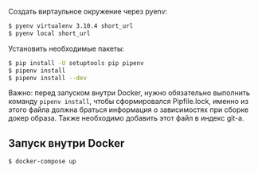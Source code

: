 
Создать виртаульное окружение через pyenv:

```bash
$ pyenv virtualenv 3.10.4 short_url
$ pyenv local short_url 
```
Установить необходимые пакеты:

```bash
$ pip install -U setuptools pip pipenv
$ pipenv install
$ pipenv install --dev
```

Важно: 
перед запуском внутри Docker, нужно обязательно выполнить команду `pipenv install`, 
чтобы сформировался Pipfile.lock, именно из этого файла должна браться информация о зависимостях при сборке докер образа. 
Также необходимо добавить этот файл в индекс git-а.

## Запуск внутри Docker

```bash
$ docker-compose up
```
